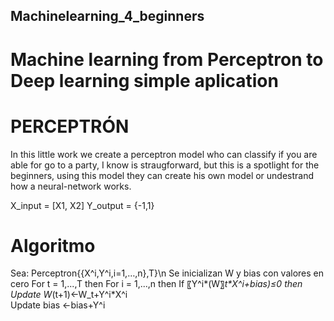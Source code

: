 ## Machinelearning_4_beginners
# Machine learning from Perceptron to Deep learning simple aplication

# PERCEPTRÓN
In this little work we create a perceptron model who can classify 
if you are able for go to a party, I know is straugforward, 
but this is a spotlight for the beginners, using this model 
they can create his own model or undestrand how a neural-network works.

X_input = [X1, X2]
Y_output = {-1,1}

# Algoritmo
Sea: Perceptron{{X^i,Y^i,i=1,…,n},T}\n
Se inicializan W y bias con valores en cero 
For t = 1,...,T then
      For i = 1,...,n then
           If 〖Y^i*(W〗_t*X^i+bias)≤0 then
                Update W_(t+1)←W_t+Y^i*X^i    
                Update bias ←bias+Y^i

